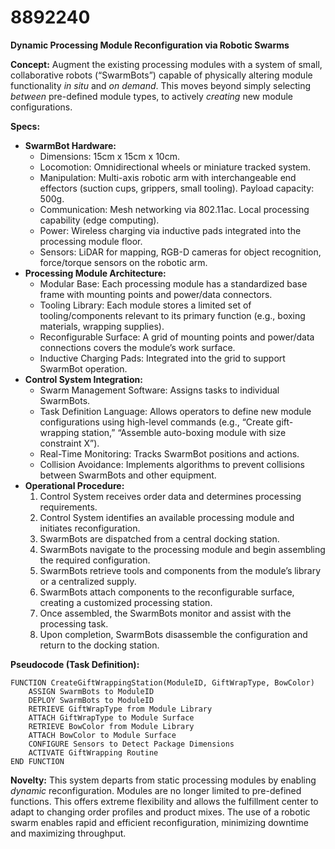 # 8892240

**Dynamic Processing Module Reconfiguration via Robotic Swarms**

**Concept:** Augment the existing processing modules with a system of small, collaborative robots (“SwarmBots”) capable of physically altering module functionality *in situ* and *on demand*. This moves beyond simply selecting *between* pre-defined module types, to actively *creating* new module configurations.

**Specs:**

*   **SwarmBot Hardware:**
    *   Dimensions: 15cm x 15cm x 10cm.
    *   Locomotion: Omnidirectional wheels or miniature tracked system.
    *   Manipulation: Multi-axis robotic arm with interchangeable end effectors (suction cups, grippers, small tooling). Payload capacity: 500g.
    *   Communication: Mesh networking via 802.11ac. Local processing capability (edge computing).
    *   Power: Wireless charging via inductive pads integrated into the processing module floor.
    *   Sensors: LiDAR for mapping, RGB-D cameras for object recognition, force/torque sensors on the robotic arm.
*   **Processing Module Architecture:**
    *   Modular Base: Each processing module has a standardized base frame with mounting points and power/data connectors.
    *   Tooling Library: Each module stores a limited set of tooling/components relevant to its primary function (e.g., boxing materials, wrapping supplies).
    *   Reconfigurable Surface: A grid of mounting points and power/data connections covers the module’s work surface.
    *   Inductive Charging Pads: Integrated into the grid to support SwarmBot operation.
*   **Control System Integration:**
    *   Swarm Management Software: Assigns tasks to individual SwarmBots.
    *   Task Definition Language: Allows operators to define new module configurations using high-level commands (e.g., “Create gift-wrapping station,” “Assemble auto-boxing module with size constraint X”).
    *   Real-Time Monitoring: Tracks SwarmBot positions and actions.
    *   Collision Avoidance: Implements algorithms to prevent collisions between SwarmBots and other equipment.
*   **Operational Procedure:**
    1.  Control System receives order data and determines processing requirements.
    2.  Control System identifies an available processing module and initiates reconfiguration.
    3.  SwarmBots are dispatched from a central docking station.
    4.  SwarmBots navigate to the processing module and begin assembling the required configuration.
    5.  SwarmBots retrieve tools and components from the module’s library or a centralized supply.
    6.  SwarmBots attach components to the reconfigurable surface, creating a customized processing station.
    7.  Once assembled, the SwarmBots monitor and assist with the processing task.
    8.  Upon completion, SwarmBots disassemble the configuration and return to the docking station.

**Pseudocode (Task Definition):**

```
FUNCTION CreateGiftWrappingStation(ModuleID, GiftWrapType, BowColor)
    ASSIGN SwarmBots to ModuleID
    DEPLOY SwarmBots to ModuleID
    RETRIEVE GiftWrapType from Module Library
    ATTACH GiftWrapType to Module Surface
    RETRIEVE BowColor from Module Library
    ATTACH BowColor to Module Surface
    CONFIGURE Sensors to Detect Package Dimensions
    ACTIVATE GiftWrapping Routine
END FUNCTION
```

**Novelty:** This system departs from static processing modules by enabling *dynamic* reconfiguration. Modules are no longer limited to pre-defined functions. This offers extreme flexibility and allows the fulfillment center to adapt to changing order profiles and product mixes. The use of a robotic swarm enables rapid and efficient reconfiguration, minimizing downtime and maximizing throughput.